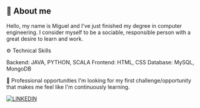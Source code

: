 ## 👋 About me
Hello, my name is Miguel and I've just finished my degree in computer engineering. I consider myself to be a sociable, responsible person with a great desire to learn and work.

⚙️ Technical Skills

Backend: JAVA, PYTHON, SCALA
Frontend: HTML, CSS
Database: MySQL, MongoDB

💼 Professional opportunities
I'm looking for my first challenge/opportunity that makes me feel like I'm continuously learning.

[![LINKEDIN](https://img.shields.io/badge/LinkedIn-0077B5?style=for-the-badge&logo=linkedin&logoColor=white)](https://www.linkedin.com/in/miguel-brito-182846318/)

